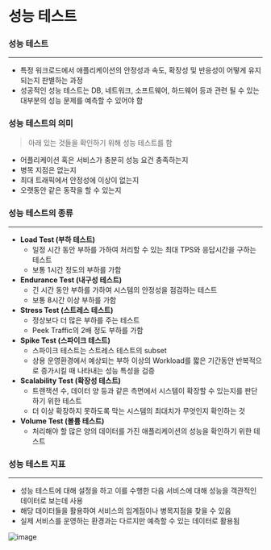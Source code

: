 # 성능 테스트

### 성능 테스트

---

- 특정 워크로드에서 애플리케이션의 안정성과 속도, 확장성 및 반응성이 어떻게 유지되는지 판별하는 과정
- 성공적인 성능 테스트는 DB, 네트워크, 소프트웨어, 하드웨어 등과 관련 될 수 있는 대부분의 성능 문제를 예측할 수 있어야 함

### 성능 테스트의 의미
> 아래 있는 것들을 확인하기 위해 성능 테스트를 함

- 어플리케이션 혹은 서비스가 충분히 성능 요건 충족하는지
- 병목 지점은 없는지
- 최대 트래픽에서 안정성에 이상이 없는지
- 오랫동안 같은 동작을 할 수 있는지

### 성능 테스트의 종류

---

- **Load Test (부하 테스트)**
  - 일정 시간 동안 부하를 가하여 처리할 수 있는 최대 TPS와 응답시간을 구하는 테스트
  - 보통 1시간 정도의 부하를 가함
- **Endurance Test (내구성 테스트)**
  - 긴 시간 동안 부하를 가하여 시스템의 안정성을 점검하는 테스트
  - 보통 8시간 이상 부하를 가함
- **Stress Test (스트레스 테스트)**
  - 정상보다 더 많은 부하를 주는 테스트
  - Peek Traffic의 2배 정도 부하를 가함
- **Spike Test (스파이크 테스트)**
  - 스파이크 테스트는 스트레스 테스트의 subset
  - 상용 운영환경에서 예상되는 부하 이상의 Workload를 짧은 기간동안 반복적으로 증가시킬 때 나타내는 성능 특성을 검증
- **Scalability Test (확장성 테스트)**
  - 트랜잭션 수, 데이터 양 등과 같은 측면에서 시스템이 확장할 수 있는지를 판단하기 위한 테스트
  - 더 이상 확장하지 못하도록 막는 시스템의 최대치가 무엇인지 확인하는 것
- **Volume Test (볼륨 테스트)**
  - 처리해야 할 많은 양의 데이터를 가진 애플리케이션의 성능을 확인하기 위한 테스트

### 성능 테스트 지표

---

- 성능 테스트에 대해 설정을 하고 이를 수행한 다음 서비스에 대해 성능을 객관적인 데이터로 보는데 사용
- 해당 데이터들을 활용하여 서비스의 임계점이나 병목지점을 찾을 수 있음
- 실제 서비스를 운영하는 환경과는 다르지만 예측할 수 있는 데이터로 활용됨

![image](https://github.com/pokabook/TIL/assets/103029701/a529ae31-4be9-4597-a13a-bb9c83daeaaa)
